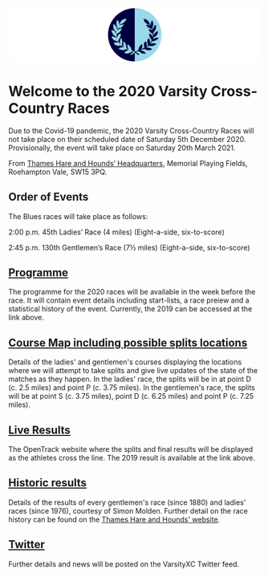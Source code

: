 ![VM Logo](VMLogo-Banner-20Nov18.png)

# Welcome to the 2020 Varsity Cross-Country Races

Due to the Covid-19 pandemic, the 2020 Varsity Cross-Country Races will not take place on their scheduled date of Saturday 5th December 2020. Provisionally, the event will take place on Saturday 20th March 2021.

From [Thames Hare and Hounds’ Headquarters](https://www.google.co.uk/maps/place/Richard+Evans+Memorial+Playing+Fields,+Roehampton+Vale,+Wimbledon,+London+SW15+3PQ/@51.436469,-0.2617758,2165m/data=!3m1!1e3!4m5!3m4!1s0x48760ec95afaa43f:0xfc203bb538bd992a!8m2!3d51.436469!4d-0.2530211),
Memorial Playing Fields, Roehampton Vale, SW15 3PQ.

## Order of Events

The Blues races will take place as follows:

2:00 p.m. 45th Ladies’ Race (4 miles)
(Eight-a-side, six-to-score)

2:45 p.m. 130th Gentlemen’s Race (7½ miles)
(Eight-a-side, six-to-score)

## [Programme](/2019-VMProgramme-07Dec19.pdf)

The programme for the 2020 races will be available in the week before the race. It will contain event details including start-lists, a race preiew and a statistical history of the event. Currently, the 2019 can be accessed at the link above.

## [Course Map including possible splits locations](/VMCourse-SplitsLocations-20Nov18.png)

Details of the ladies' and gentlemen's courses displaying the locations where we will attempt to take splits and give live updates of the state of the matches as they happen. In the ladies' race, the splits will be in at point D (c. 2.5 miles) and point P (c. 3.75 miles). In the gentlemen's race, the splits will be at point S (c. 3.75 miles), point D (c. 6.25 miles) and point P (c. 7.25 miles).

## [Live Results](https://data.opentrack.run/x/2019/GBR/varsityxc/)

The OpenTrack website where the splits and final results will be displayed as the athletes cross the line. The 2019 result is available at the link above.

## [Historic results](/VarsityXC-HistoricResults.pdf)

Details of the results of every gentlemen's race (since 1880) and ladies' races (since 1976), courtesy of Simon Molden. Further detail on the race history can be found on the [Thames Hare and Hounds' website](http://www.thameshareandhounds.org.uk/varsity-match/).

## [Twitter](https://twitter.com/oxfcamxc?lang=en)

Further details and news will be posted on the VarsityXC Twitter feed.
